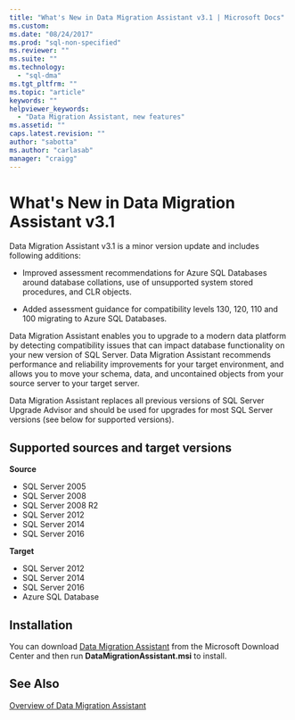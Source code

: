 ```yaml
---
title: "What's New in Data Migration Assistant v3.1 | Microsoft Docs"
ms.custom: 
ms.date: "08/24/2017"
ms.prod: "sql-non-specified"
ms.reviewer: ""
ms.suite: ""
ms.technology: 
  - "sql-dma"
ms.tgt_pltfrm: ""
ms.topic: "article"
keywords: ""
helpviewer_keywords: 
  - "Data Migration Assistant, new features"
ms.assetid: ""
caps.latest.revision: ""
author: "sabotta"
ms.author: "carlasab"
manager: "craigg"
---
```


# What's New in Data Migration Assistant v3.1

Data Migration Assistant v3.1 is a minor version update and includes following additions:

- Improved assessment recommendations for Azure SQL Databases around database collations, use of unsupported system stored procedures, and CLR objects.

- Added assessment guidance for compatibility levels 130, 120, 110 and 100 migrating to Azure SQL Databases.

Data Migration Assistant enables you to upgrade to a modern data platform by detecting compatibility issues that can impact database functionality on your new version of SQL Server. Data Migration Assistant recommends performance and reliability improvements for your target environment, and allows you to move your schema, data, and uncontained objects from your source server to your target server.

Data Migration Assistant replaces all previous versions of SQL Server Upgrade Advisor and should be used for upgrades for most SQL Server versions (see below for supported versions).

## Supported sources and target versions

**Source**
- SQL Server 2005
- SQL Server 2008
- SQL Server 2008 R2
- SQL Server 2012 
- SQL Server 2014
- SQL Server 2016

**Target**
- SQL Server 2012
- SQL Server 2014
- SQL Server 2016
- Azure SQL Database

## Installation

You can download [Data Migration Assistant](https://www.microsoft.com/download/details.aspx?id=53595) from the Microsoft Download Center and then run **DataMigrationAssistant.msi** to install.

## See Also

[Overview of Data Migration Assistant](../dma/dma-overview.md)
